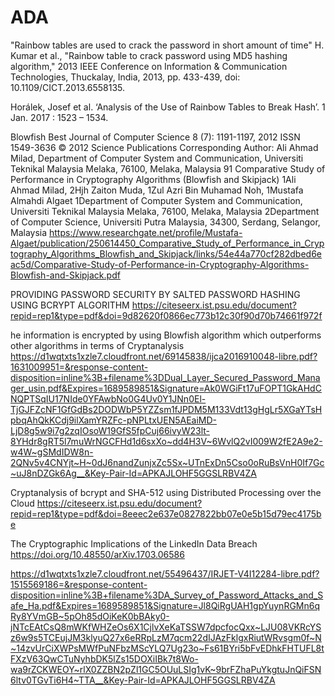 # ADA

"Rainbow tables are used to crack the password in short amount of time"
H. Kumar et al., "Rainbow table to crack password using MD5 hashing algorithm," 2013 IEEE Conference on Information & Communication Technologies, Thuckalay, India, 2013, pp. 433-439, doi: 10.1109/CICT.2013.6558135.

Horálek, Josef et al. ‘Analysis of the Use of Rainbow Tables to Break Hash’. 1 Jan. 2017 : 1523 – 1534.


Blowfish Best
Journal of Computer Science 8 (7): 1191-1197, 2012
ISSN 1549-3636
© 2012 Science Publications
Corresponding Author: Ali Ahmad Milad, Department of Computer System and Communication,
Universiti Teknikal Malaysia Melaka, 76100, Melaka, Malaysia
91
Comparative Study of Performance in
Cryptography Algorithms (Blowfish and Skipjack)
1Ali Ahmad Milad, 2Hjh Zaiton Muda,
1Zul Azri Bin Muhamad Noh, 1Mustafa Almahdi Algaet
1Department of Computer System and Communication,
Universiti Teknikal Malaysia Melaka, 76100, Melaka, Malaysia
2Department of Computer Science,
Universiti Putra Malaysia, 34300, Serdang, Selangor, Malaysia
https://www.researchgate.net/profile/Mustafa-Algaet/publication/250614450_Comparative_Study_of_Performance_in_Cryptography_Algorithms_Blowfish_and_Skipjack/links/54e44a770cf282dbed6eac5d/Comparative-Study-of-Performance-in-Cryptography-Algorithms-Blowfish-and-Skipjack.pdf

PROVIDING PASSWORD SECURITY BY SALTED PASSWORD HASHING USING BCRYPT ALGORITHM
https://citeseerx.ist.psu.edu/document?repid=rep1&type=pdf&doi=9d82620f0866ec773b12c30f90d70b74661f972f

he information is encrypted by using Blowfish algorithm which outperforms other algorithms in terms of Cryptanalysis
https://d1wqtxts1xzle7.cloudfront.net/69145838/ijca2016910048-libre.pdf?1631009951=&response-content-disposition=inline%3B+filename%3DDual_Layer_Secured_Password_Manager_usin.pdf&Expires=1689589851&Signature=Ak0WGiFt17uFOPT1GkAHdCNQPTSqIU17NIde0YFAwbNo0G4Uv0Y1JNn0El-TjGJFZcNF1GfGdBs2DODWbP5YZZsm1fJPDM5M133Vdt13gHgLr5XGaYTsHpbqAhQkKCdj9ilXamYRZFc-pNPLtxUEN5AEaiMD-LjD8g5w9i7g2zqIOsoW19GfS5fpCuj66ivyW23lt-8YHdr8gRT5l7muWrNGCFHd1d6sxXo~dd4H3V~6WvlQ2vI009W2fE2A9e2-w4W~gSMdIDW8n-2QNv5v4CNYjt~H~0dJ6nandZunjxZc5Sx~UTnExDn5Cso0oRuBsVnH0If7Gc~uJ8nDZGk6Ag__&Key-Pair-Id=APKAJLOHF5GGSLRBV4ZA

Cryptanalysis of bcrypt and SHA-512 using Distributed Processing over the Cloud
https://citeseerx.ist.psu.edu/document?repid=rep1&type=pdf&doi=8eeec2e637e0827822bb07e0e5b15d79ec4175be

The Cryptographic Implications of the LinkedIn Data Breach
https://doi.org/10.48550/arXiv.1703.06586


https://d1wqtxts1xzle7.cloudfront.net/55496437/IRJET-V4I12284-libre.pdf?1515569186=&response-content-disposition=inline%3B+filename%3DA_Survey_of_Password_Attacks_and_Safe_Ha.pdf&Expires=1689589851&Signature=Jl8QiRgUAH1gpYuynRGMn6qRy8YVmGB~5pOh85dOiKeK0bBAky0-jNTcEAtCsQ8mWKfWHZeOs6X1CjlvXeKaTSSW7dpcfocQxx~LJU08VKRcYSz6w9s5TCEujJM3klyuQ27x6eRRpLzM7qcm22dIJAzFklgxRiutWRvsgm0f~N~14zvUrCiXWPsMWfPuNFbzMScYLQ7Ug23o~Fs61BYri5bFvEDhkFHTUFL8tFXzV63QwCTuNyhbDK5lZs15DOXiIBk7t8Wo-wa9rZCKWEOY~rlX0ZZBN2pZl1GC5OUuLSIg1vK~9brFZhaPuYkgtuJnQiFSN6ltv0TGvTi6H4~TTA__&Key-Pair-Id=APKAJLOHF5GGSLRBV4ZA
